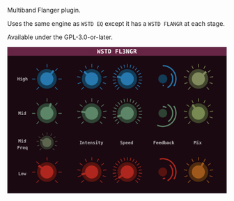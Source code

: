 Multiband Flanger plugin.

Uses the same engine as `WSTD EQ` except it has a `WSTD FLANGR` at each stage.

Available under the GPL-3.0-or-later.

![](WSTD_FL3NGR.png)
